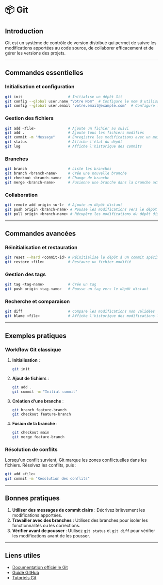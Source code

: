 # 📦 Git

## Introduction

Git est un système de contrôle de version distribué qui permet de suivre les modifications apportées au code source, de collaborer efficacement et de gérer les versions des projets.

---

## Commandes essentielles

### Initialisation et configuration

```bash
git init                     # Initialise un dépôt Git
git config --global user.name "Votre Nom"  # Configure le nom d'utilisateur
git config --global user.email "votre.email@example.com"  # Configure l'email
```

### Gestion des fichiers

```bash
git add <file>               # Ajoute un fichier au suivi
git add .                    # Ajoute tous les fichiers modifiés
git commit -m "Message"      # Enregistre les modifications avec un message
git status                   # Affiche l'état du dépôt
git log                      # Affiche l'historique des commits
```

### Branches

```bash
git branch                   # Liste les branches
git branch <branch-name>     # Crée une nouvelle branche
git checkout <branch-name>   # Change de branche
git merge <branch-name>      # Fusionne une branche dans la branche actuelle
```

### Collaboration

```bash
git remote add origin <url>  # Ajoute un dépôt distant
git push origin <branch-name> # Pousse les modifications vers le dépôt distant
git pull origin <branch-name> # Récupère les modifications du dépôt distant
```

---

## Commandes avancées

### Réinitialisation et restauration

```bash
git reset --hard <commit-id> # Réinitialise le dépôt à un commit spécifique
git restore <file>           # Restaure un fichier modifié
```

### Gestion des tags

```bash
git tag <tag-name>           # Crée un tag
git push origin <tag-name>   # Pousse un tag vers le dépôt distant
```

### Recherche et comparaison

```bash
git diff                     # Compare les modifications non validées
git blame <file>             # Affiche l'historique des modifications ligne par ligne
```

---

## Exemples pratiques

### Workflow Git classique

1. **Initialisation** :

   ```bash
   git init
   ```

2. **Ajout de fichiers** :

   ```bash
   git add .
   git commit -m "Initial commit"
   ```

3. **Création d'une branche** :

   ```bash
   git branch feature-branch
   git checkout feature-branch
   ```

4. **Fusion de la branche** :

   ```bash
   git checkout main
   git merge feature-branch
   ```

### Résolution de conflits

Lorsqu'un conflit survient, Git marque les zones conflictuelles dans les fichiers. Résolvez les conflits, puis :

```bash
git add <file>
git commit -m "Résolution des conflits"
```

---

## Bonnes pratiques

1. **Utiliser des messages de commit clairs** : Décrivez brièvement les modifications apportées.
2. **Travailler avec des branches** : Utilisez des branches pour isoler les fonctionnalités ou les corrections.
3. **Vérifier avant de pousser** : Utilisez `git status` et `git diff` pour vérifier les modifications avant de les pousser.

---

## Liens utiles

- [Documentation officielle Git](https://git-scm.com/doc)
- [Guide GitHub](https://guides.github.com/introduction/git-handbook/)
- [Tutoriels Git](https://www.atlassian.com/git/tutorials)
